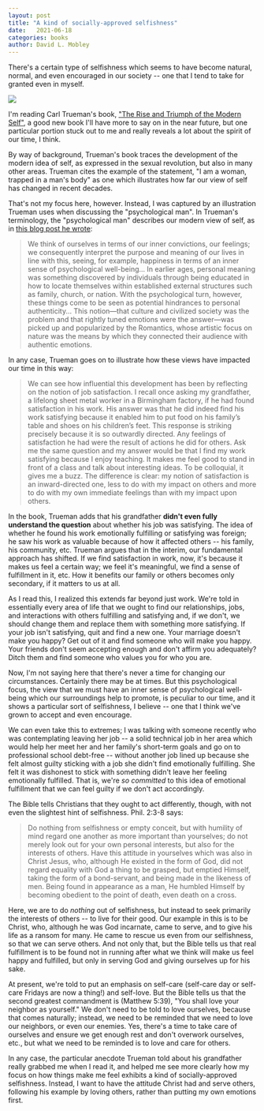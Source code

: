 ```yaml
---
layout: post
title: "A kind of socially-approved selfishness"
date:   2021-06-18
categories: books
author: David L. Mobley
---
```


There's a certain type of selfishness which seems to have become natural, normal, and even encouraged in our society -- one that I tend to take for granted even in myself.

<a href="https://www.amazon.com/Rise-Triumph-Modern-Self-Individualism/dp/1433556332?crid=2QWTQOQGSUXTY&dchild=1&keywords=trueman+rise+and+triumph&qid=1623989342&sprefix=trueman+rise+and+triumph%2Caps%2C222&sr=8-1&linkCode=li2&tag=davidlmobley-20&linkId=ed0dfe5c930ec68438a654d6ddaf9b69&language=en_US&ref_=as_li_ss_il" target="_blank"><img border="0" src="//ws-na.amazon-adsystem.com/widgets/q?_encoding=UTF8&ASIN=1433556332&Format=_SL160_&ID=AsinImage&MarketPlace=US&ServiceVersion=20070822&WS=1&tag=davidlmobley-20&language=en_US" ></a><img src="https://ir-na.amazon-adsystem.com/e/ir?t=davidlmobley-20&language=en_US&l=li2&o=1&a=1433556332" width="1" height="1" border="0" alt="" style="border:none !important; margin:0px !important;" />

I'm reading Carl Trueman's book, ["The Rise and Triumph of the Modern Self"](https://amzn.to/2SGelqE), a good new book I'll have more to say on in the near future, but one particular portion stuck out to me and really reveals a lot about the spirit of our time, I think.

By way of background, Trueman's book traces the development of the modern idea of self, as expressed in the sexual revolution, but also in many other areas. Trueman cites the example of the statement, "I am a woman, trapped in a man's body" as one which illustrates how far our view of self has changed in recent decades.

That's not my focus here, however. Instead, I was captured by an illustration Trueman uses when discussing the "psychological man". In Trueman's terminology, the "psychological man" describes our modern view of self, as in [this blog post he wrote](https://www.thepublicdiscourse.com/2020/11/72156/):
> We think of ourselves in terms of our inner convictions, our feelings; we consequently interpret the purpose and meaning of our lives in line with this, seeing, for example, happiness in terms of an inner sense of psychological well-being...
>In earlier ages, personal meaning was something discovered by individuals through being educated in how to locate themselves within established external structures such as family, church, or nation. With the psychological turn, however, these things come to be seen as potential hindrances to personal authenticity...
> This notion—that culture and civilized society was the problem and that rightly tuned emotions were the answer—was picked up and popularized by the Romantics, whose artistic focus on nature was the means by which they connected their audience with authentic emotions.

In any case, Trueman goes on to illustrate how these views have impacted our time in this way:
> We can see how influential this development has been by reflecting on the notion of job satisfaction. I recall once asking my grandfather, a lifelong sheet metal worker in a Birmingham factory, if he had found satisfaction in his work. His answer was that he did indeed find his work satisfying because it enabled him to put food on his family’s table and shoes on his children’s feet. This response is striking precisely because it is so outwardly directed. Any feelings of satisfaction he had were the result of actions he did for others. Ask me the same question and my answer would be that I find my work satisfying because I enjoy teaching. It makes me feel good to stand in front of a class and talk about interesting ideas. To be colloquial, it gives me a buzz. The difference is clear: my notion of satisfaction is an inward-directed one, less to do with my impact on others and more to do with my own immediate feelings than with my impact upon others.

In the book, Trueman adds that his grandfather **didn't even fully understand the question** about whether his job was satisfying. The idea of whether he found his work emotionally fulfilling or satisfying was foreign; he saw his work as valuable because of how it affected others -- his family, his community, etc. Trueman argues that in the interim, our fundamental approach has shifted. If we find satisfaction in work, now, it's because it makes us feel a certain way; we feel it's meaningful, we find a sense of fulfillment in it, etc. How it benefits our family or others becomes only secondary, if it matters to us at all.

As I read this, I realized this extends far beyond just work. We're told in essentially every area of life that we ought to find our relationships, jobs, and interactions with others fulfilling and satisfying and, if we don't, we should change them and replace them with something more satisfying. If your job isn't satisfying, quit and find a new one. Your marriage doesn't make you happy? Get out of it and find someone who will make you happy. Your friends don't seem accepting enough and don't affirm you adequately? Ditch them and find someone who values you for who you are.

Now, I'm not saying here that there's never a time for changing our circumstances. Certainly there may be at times. But this psychological focus, the view that we must have an inner sense of psychological well-being which our surroundings help to promote, is peculiar to our time, and it shows a particular sort of selfishness, I believe -- one that I think we've grown to accept and even encourage.

We can even take this to extremes; I was talking with someone recently who was contemplating leaving her job -- a solid technical job in her area which would help her meet her and her family's short-term goals and go on to professional school debt-free -- without another job lined up because she felt almost guilty sticking with a job she didn't find emotionally fulfilling. She felt it was dishonest to stick with something didn't leave her feeling emotionally fulfilled. That is, we're *so committed* to this idea of emotional fulfillment that we can feel guilty if we don't act accordingly.

The Bible tells Christians that they ought to act differently, though, with not even the slightest hint of selfishness. Phil. 2:3-8 says:
> Do nothing from selfishness or empty conceit, but with humility of mind regard one another as more important than yourselves; do not merely look out for your own personal interests, but also for the interests of others. Have this attitude in yourselves which was also in Christ Jesus, who, although He existed in the form of God, did not regard equality with God a thing to be grasped, but emptied Himself, taking the form of a bond-servant, and being made in the likeness of men. Being found in appearance as a man, He humbled Himself by becoming obedient to the point of death, even death on a cross.

Here, we are to do *nothing* out of selfishness, but instead to seek primarily the interests of others -- to live for their good. Our example in this is to be Christ, who, although he was God incarnate, came to serve, and to give his life as a ransom for many. He came to rescue us even from our selfishness, so that we can serve others. And not only that, but the Bible tells us that real fulfillment is to be found not in running after what we think will make us feel happy and fulfilled, but only in serving God and giving ourselves up for his sake.

At present, we're told to put an emphasis on self-care (self-care day or self-care Fridays are now a thing!) and self-love. But the Bible tells us that the second greatest commandment is (Matthew 5:39), "You shall love your neighbor as yourself." We don't need to be told to love ourselves, because that comes naturally; instead, we need to be reminded that we need to love our neighbors, or even our enemies. Yes, there's a time to take care of ourselves and ensure we get enough rest and don't overwork ourselves, etc., but what we need to be reminded is to love and care for others.

In any case, the particular anecdote Trueman told about his grandfather really grabbed me when I read it, and helped me see more clearly how my focus on how things make me feel exhibits a kind of socially-approved selfishness. Instead, I want to have the attitude Christ had and serve others, following his example by loving others, rather than putting my own emotions first.
